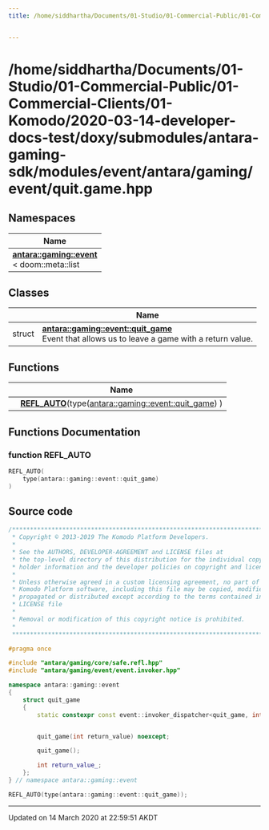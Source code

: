 ```yaml
---
title: /home/siddhartha/Documents/01-Studio/01-Commercial-Public/01-Commercial-Clients/01-Komodo/2020-03-14-developer-docs-test/doxy/submodules/antara-gaming-sdk/modules/event/antara/gaming/event/quit.game.hpp


---
```


# /home/siddhartha/Documents/01-Studio/01-Commercial-Public/01-Commercial-Clients/01-Komodo/2020-03-14-developer-docs-test/doxy/submodules/antara-gaming-sdk/modules/event/antara/gaming/event/quit.game.hpp







## Namespaces

| Name           |
| -------------- |
| **[antara::gaming::event](Namespaces/namespaceantara_1_1gaming_1_1event.md)** <br>< doom::meta::list  |

## Classes

|                | Name           |
| -------------- | -------------- |
| struct | **[antara::gaming::event::quit_game](Classes/structantara_1_1gaming_1_1event_1_1quit__game.md)** <br>Event that allows us to leave a game with a return value.  |


## Functions

|                | Name           |
| -------------- | -------------- |
|  | **[REFL_AUTO](Files/quit_8game_8hpp.md#function-refl_auto)**(type([antara::gaming::event::quit_game](Classes/structantara_1_1gaming_1_1event_1_1quit__game.md)) )  |







## Functions Documentation

### function REFL_AUTO

```cpp
REFL_AUTO(
    type(antara::gaming::event::quit_game) 
)
```
































## Source code

```cpp
/******************************************************************************
 * Copyright © 2013-2019 The Komodo Platform Developers.                      *
 *                                                                            *
 * See the AUTHORS, DEVELOPER-AGREEMENT and LICENSE files at                  *
 * the top-level directory of this distribution for the individual copyright  *
 * holder information and the developer policies on copyright and licensing.  *
 *                                                                            *
 * Unless otherwise agreed in a custom licensing agreement, no part of the    *
 * Komodo Platform software, including this file may be copied, modified,     *
 * propagated or distributed except according to the terms contained in the   *
 * LICENSE file                                                               *
 *                                                                            *
 * Removal or modification of this copyright notice is prohibited.            *
 *                                                                            *
 ******************************************************************************/

#pragma once

#include "antara/gaming/core/safe.refl.hpp"      
#include "antara/gaming/event/event.invoker.hpp" 

namespace antara::gaming::event
{
    struct quit_game
    {
        static constexpr const event::invoker_dispatcher<quit_game, int> invoker{};


        quit_game(int return_value) noexcept;

        quit_game();

        int return_value_; 
    };
} // namespace antara::gaming::event

REFL_AUTO(type(antara::gaming::event::quit_game));
```


-------------------------------

Updated on 14 March 2020 at 22:59:51 AKDT
